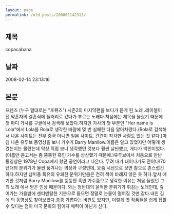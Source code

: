 ```yaml
---
layout: page
permalink: /old_posts/200802142313/
---
```


## 제목
copacabana

## 날짜
2008-02-14 23:13:16

## 본문
프렌즈 (누구 말대로는 "후뤤즈") 시즌2의 마지막편을 보다가 듣게 된 노래 <copacabana>.레이첼이 전 약혼자의 결혼식에 들러리로 갔다가 부르는 노래다.처음에는 제목을 몰랐기 때문에 첫 마디 가사를 구글에서 검색해 보았다.하지만 가사의 첫 부분인 "Her name is Lola"에서 Lola를 Rola로 생각한 바람에 몇 번 실패한 다음 알아차렸다.(Rola로 검색해서 나온 사이트는 전부 중국 아니면 일본 사이트. 간간이 착각한 사람도 있는 것 같다.)마침 나온 유투브 동영상을 보니 가수가 Barry Manilow.이름은 알고 있었지만 어떻게 생겼는지는 몰랐는데 막상 직접 보니 생각했던 것보다 훨씬 날씬했고, 게다가 백인이었다. (이름만 듣고서는 좀 뚱뚱한 흑인 가수를 상상했기 때문에.)유투브에서 처음으로 만난 동영상은 1978년 Copa에서 했던 공연이라고 나온다. 무려 내가 태어나기도 전이다!70년대의 분위기가 물씬 풍겨나는 의상과 구성인데, 요즘 시선으로 보면 참으로 촌스럽긴 하다.하지만 남미풍 특유의 유쾌한 분위기만큼은 전혀 색이 바래지 않은 듯 하다.앞서 얘기한 것처럼 Barry Manilow를 뚱뚱한 흑인 가수쯤으로 생각한 이유는 처음 들었던 그의 노래 <when october goes>에서 받은 인상 때문이다. <copacabana>와는 정반대의 울적한 분위기가 휘감는 노래인데, 깊어가는 가을밤에 센티멘탈한 기분으로 들으면 정말로 눈물이 떨어질 것만 같다.내친 김에 <when october goes>의 동영상도 찾아보았다.종종 가볍다는 비판도 있지만, 이렇게 옛 작품들을 쉽게 접할 수 있다는 점이 미국 문화의 힘이자 매력이 아닌가 싶다.
